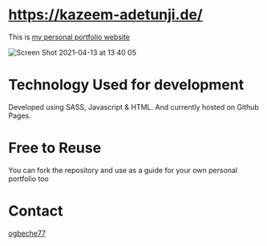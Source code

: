 # https://kazeem-adetunji.de/

This is [my personal portfolio website](https://kazeem-adetunji.de/)

![Screen Shot 2021-04-13 at 13 40 05](https://user-images.githubusercontent.com/59567201/114546795-dedf4d80-9c5d-11eb-927e-e917181db37f.png)

# Technology Used for development

Developed using SASS, Javascript & HTML. And currently hosted on Github Pages.

# Free to Reuse

You can fork the repository and use as a guide for your own personal portfolio too

# Contact

[ogbeche77](https://github.com/ogbeche77)
